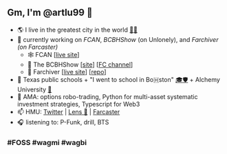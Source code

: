 
## Gm, I'm @artlu99 👋  

- 🌎 I live in the greatest city in the world [🍎🗽](https://genius.com/Phillipa-soo-jasmine-cephas-jones-leslie-odom-jr-original-broadway-cast-of-hamilton-and-renee-elise-goldsberry-the-schuyler-sisters-lyrics)
- 🔭 currently working on *FCAN*, *BCBHShow* (on Unlonely), and *Farchiver (on Farcaster)*
  - 🕸️ FCAN [[live site](https://fcan.xyz)]
  - 👃 The BCBHShow [[site](https://seemore.tv/bcbhshow)] [[FC channel](https://warpcast.com/~/channel/bcbhshow)]
  - 🌌 Farchiver [[live site](https://farchiver.xyz)] [[repo](https://github.com/artlu99/farchiver-ssg)]
- 🏫 Texas public schools + "I went to school in Bo🇭ston" [🎓](https://www.fas.harvard.edu)<span style=“color:crimson;”></span>[🛡️](https://pfoho.harvard.edu/) + Alchemy University [🎉](https://university.alchemy.com/)
- 💬 AMA: options robo-trading, Python for multi-asset systematic investment strategies, Typescript for Web3
- 📫 HMU: [Twitter](https://twitter.com/artlu99) | [Lens 🌿](https://lenster.xyz/u/artlu) | [Farcaster](https://warpcast.com/artlu)
- 🎧 listening to: P-Funk, drill, BTS

### #FOSS #wagmi #wagbi
